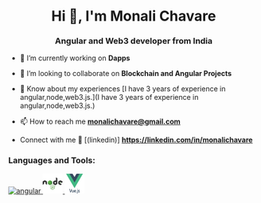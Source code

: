 <h1 align="center">Hi 👋, I'm Monali Chavare</h1>
<h3 align="center">Angular and Web3 developer from India</h3>

- 🔭 I’m currently working on **Dapps**

- 👯 I’m looking to collaborate on **Blockchain and Angular Projects**

- 📄 Know about my experiences [I have 3 years of experience in angular,node,web3.js.](I have 3 years of experience in angular,node,web3.js.)

- 📫 How to reach me **monalichavare@gmail.com**
- Connect with me
  🤝 [(linkedin)] **https://linkedin.com/in/monalichavare**

  

<h3 align="left">Languages and Tools:</h3>
<p align="left"> <a href="https://angular.io" target="_blank" rel="noreferrer"> <img src="https://angular.io/assets/images/logos/angular/angular.svg" alt="angular" width="40" height="40"/> </a> <a href="https://nodejs.org" target="_blank" rel="noreferrer"> <img src="https://raw.githubusercontent.com/devicons/devicon/master/icons/nodejs/nodejs-original-wordmark.svg" alt="nodejs" width="40" height="40"/> </a> <a href="https://vuejs.org/" target="_blank" rel="noreferrer"> <img src="https://raw.githubusercontent.com/devicons/devicon/master/icons/vuejs/vuejs-original-wordmark.svg" alt="vuejs" width="40" height="40"/> </a> </p>
